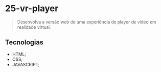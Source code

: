 # 25-vr-player

>Desenvolva a versão web de uma experiência de player de vídeo em realidade virtual. 

## Tecnologias
- HTML;
- CSS;
- JAVASCRIPT;

